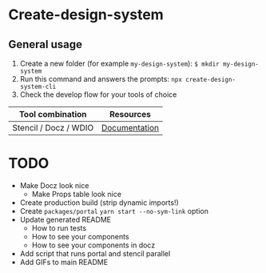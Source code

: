 # Create-design-system

## General usage

1. Create a new folder (for example `my-design-system`):
    `$ mkdir my-design-system`
2. Run this command and answers the prompts: `npx create-design-system-cli`
3. Check the develop flow for your tools of choice

| Tool combination | Resources |
|---|---|
| Stencil / Docz / WDIO | [Documentation](/resources/stencil-docz-wdio.md)

# TODO

* Make Docz look nice
    * Make Props table look nice
* Create production build (strip dynamic imports!)
* Create `packages/portal` `yarn start --no-sym-link` option
* Update generated README
    * How to run tests
    * How to see your components
    * How to see your components in docz
* Add script that runs portal and stencil parallel
* Add GIFs to main README
